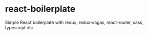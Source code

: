 # react-boilerplate
Simple React boilerplate with redux, redux-sagas, react-router, sass, typescript etc
